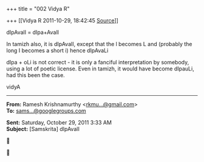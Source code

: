 +++
title = "002 Vidya R"

+++
[[Vidya R	2011-10-29, 18:42:45 [Source](https://groups.google.com/g/samskrita/c/rha1gnTpQ6s)]]



dIpAvalI = dIpa+AvalI

  

In tamizh also, it is dIpAvalI, except that the l becomes L and (probably the long I becomes a short i) hence dIpAvaLi

  

dIpa + oLi is not correct - it is only a fanciful interpretation by somebody, using a lot of poetic license. Even in tamizh, it would have become dIpauLi, had this been the case.

  

vidyA

  

------------------------------------------------------------------------

**From:** Ramesh Krishnamurthy \<[rkmu...@gmail.com]()\>  
**To:** [sams...@googlegroups.com]()  

**Sent:** Saturday, October 29, 2011 3:33 AM  
**Subject:** \[Samskrita\] dIpAvalI  
  





